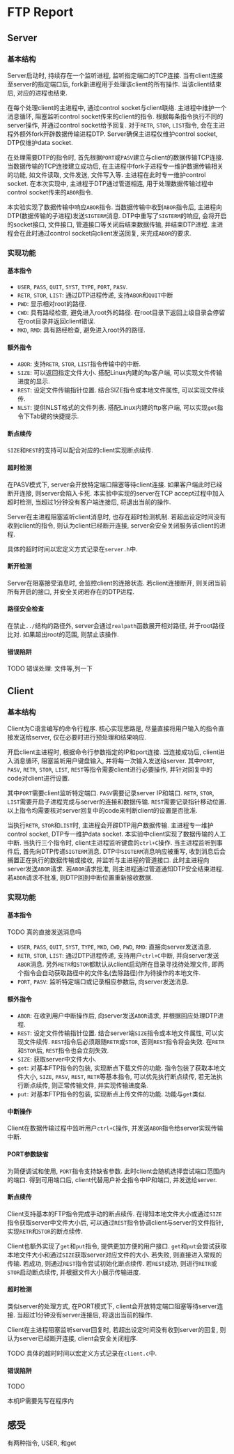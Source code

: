 # FTP Report

## Server

### 基本结构
Server启动时, 持续存在一个监听进程, 监听指定端口的TCP连接. 当有client连接至server的指定端口后, fork新进程用于处理该client的所有操作. 当该client结束后, 对应的进程也结束.

在每个处理client的主进程中, 通过control socket与client联络. 主进程中维护一个消息循环, 阻塞监听control socket传来的client的指令. 根据每条指令执行不同的server操作, 并通过control socket给予回复. 对于`RETR`, `STOR`, `LIST`指令, 会在主进程外额外fork开辟数据传输进程DTP. Server确保主进程仅维护control socket, DTP仅维护data socket.

在处理需要DTP的指令时, 首先根据`PORT`或`PASV`建立与client的数据传输TCP连接. 当数据传输的TCP连接建立成功后, 在主进程中fork子进程专一维护数据传输相关的功能, 如文件读取, 文件发送, 文件写入等. 主进程在此时专一维护control socket. 在本次实现中, 主进程于DTP通过管道相连, 用于处理数据传输过程中control socket传来的`ABOR`指令.

本实验实现了数据传输中响应`ABOR`指令. 当数据传输中收到`ABOR`指令后, 主进程向DTP(数据传输的子进程)发送`SIGTERM`消息. DTP中重写了`SIGTERM`的响应, 会将开启的socket接口, 文件接口, 管道接口等关闭后结束数据传输, 并结束DTP进程. 主进程会在此时通过control socket向client发送回复, 来完成`ABOR`的要求.


### 实现功能
#### 基本指令
- `USER`, `PASS`, `QUIT`, `SYST`, `TYPE`, `PORT`, `PASV`.
- `RETR`, `STOR`, `LIST`: 通过DTP进程传递, 支持`ABOR`和`QUIT`中断
- `PWD`: 显示相对root的路径.
- `CWD`: 具有路经检查, 避免进入root外的路径. 在root目录下返回上级目录会停留在root目录并返回client错误.
- `MKD`, `RMD`: 具有路经检查, 避免进入root外的路径.

#### 额外指令
- `ABOR`: 支持`RETR`, `STOR`, `LIST`指令传输中的中断.
- `SIZE`: 可以返回指定文件大小. 搭配Linux内建的ftp客户端, 可以实现文件传输进度的显示.
- `REST`: 设定文件传输指针位置. 结合SIZE指令或本地文件属性, 可以实现文件续传.
- `NLST`: 提供NLST格式的文件列表. 搭配Linux内建的ftp客户端, 可以实现`get`指令下Tab键的快捷提示.

#### 断点续传
`SIZE`和`REST`的支持可以配合对应的client实现断点续传.


#### 超时检测
在PASV模式下, server会开放特定端口阻塞等待client连接. 如果客户端此时已经断开连接, 则server会陷入卡死. 本实验中实现的server在TCP accept过程中加入超时检测, 当超过1分钟没有客户端连接后, 将退出当前的操作.

Server在主进程阻塞监听client消息时, 也存在超时检测机制. 若超出设定时间没有收到client的指令, 则认为client已经断开连接, server会安全关闭服务该client的进程.

具体的超时时间以宏定义方式记录在`server.h`中.

#### 断开检测
Server在阻塞接受消息时, 会监控client的连接状态. 若client连接断开, 则关闭当前所有开启的接口, 并安全关闭若存在的DTP进程.

#### 路径安全检查
在禁止`../`结构的路径外, server会通过`realpath`函数展开相对路径, 并于root路径比对. 如果超出root的范围, 则禁止该操作.

#### 错误陷阱
TODO 错误处理: 文件等,列一下 

## Client

### 基本结构
Client为C语言编写的命令行程序. 核心实现思路是, 尽量直接将用户输入的指令直接发送给server, 仅在必要时进行预处理和结果响应. 

开启client主进程时, 根据命令行参数指定的IP和port连接. 当连接成功后, client进入消息循环, 阻塞监听用户键盘输入, 并将每一次输入发送给server. 其中`PORT`, `PASV`, `RETR`, `STOR`, `LIST`, `REST`等指令需要client进行必要操作, 并针对回复中的code对client进行设置.

其中`PORT`需要client监听特定端口. `PASV`需要记录server IP和端口. `RETR`, `STOR`, `LIST`需要开启子进程完成与server的连接和数据传输. `REST`需要记录指针移动位置. 以上指令均需要核对server回复中的code来判断client的设置是否批准.

当执行`RETR`, `STOR`和`LIST`时, 主进程会开辟DTP用户数据传输. 主进程专一维护control socket, DTP专一维护data socket. 
本实验中client实现了数据传输的人工中断. 当执行三个指令时, client主进程监听键盘的`ctrl+C`操作. 当主进程监听到事件后, 首先向DTP传递`SIGTERM`消息. DTP中`SIGTERM`消息响应被重写, 收到消息后会搁置正在执行的数据传输或接收, 并监听与主进程的管道接口. 此时主进程向server发送`ABOR`请求. 若`ABOR`请求批准, 则主进程通过管道通知DTP安全结束进程. 若`ABOR`请求不批准, 则DTP回到中断位置重新接收数据.

### 实现功能
#### 基本指令
TODO 真的直接发送消息吗
- `USER`, `PASS`, `QUIT`, `SYST`, `TYPE`, `MKD`, `CWD`, `PWD`, `RMD`: 直接向server发送消息.
- `RETR`, `STOR`, `LIST`: 通过DTP进程传递, 支持用户`ctrl+C`中断, 并向server发送`ABOR`消息. 另外`RETR`和`STOR`都默认从client启动所在目录寻找待处理文件, 即两个指令会自动获取路径中的文件名(去除路径)作为待操作的本地文件.
- `PORT`, `PASV`: 监听特定端口或记录相应参数后, 向server发送消息. 


#### 额外指令
- `ABOR`: 在收到用户中断操作后, 向server发送`ABOR`请求, 并根据回应处理DTP进程.
- `REST`: 设定文件传输指针位置. 结合server端`SIZE`指令或本地文件属性, 可以实现文件续传. `REST`指令后必须跟随`RETR`或`STOR`, 否则`REST`指令将会失效. 在`RETR`和`STOR`后, `REST`指令也会立刻失效.
- `SIZE`: 获取server中文件大小.
- `get`: 对基本FTP指令的包装, 实现断点下载文件的功能. 指令包装了获取本地文件大小, `SIZE`, `PASV`, `REST`, `RETR`等基本指令, 可以优先执行断点续传, 若无法执行断点续传, 则正常传输文件, 并实现传输进度条.
- `put`: 对基本FTP指令的包装, 实现断点上传文件的功能. 功能与`get`类似.

#### 中断操作
Client在数据传输过程中监听用户`ctrl+C`操作, 并发送`ABOR`指令给server实现传输中断.


#### PORT参数缺省
为简便调试和使用, `PORT`指令支持缺省参数. 此时client会随机选择尝试端口范围内的端口. 得到可用端口后, client代替用户补全指令中IP和端口, 并发送给server.

#### 断点续传
Client支持基本的FTP指令完成手动的断点续传. 在得知本地文件大小或通过`SIZE`指令获取server中文件大小后, 可以通过`REST`指令协调client与server的文件指针, 实现`RETR`和`STOR`的断点续传.

Client也额外实现了`get`和`put`指令, 提供更加方便的用户接口. `get`和`put`会尝试获取本地文件大小和通过`SIZE`获取server对应文件的大小. 若失败, 则直接进入常规的传输. 若成功, 则通过`REST`指令尝试初始化断点续传. 若`REST`成功, 则进行`RETR`或`STOR`启动断点续传, 并根据文件大小展示传输进度.


#### 超时检测
类似server的处理方式, 在PORT模式下, client会开放特定端口阻塞等待server连接. 当超过1分钟没有server连接后, 将退出当前的操作. 

Client在主进程阻塞监听server回复时, 若超出设定时间没有收到server的回复, 则认为server已经断开连接, client会安全关闭程序.

TODO 具体的超时时间以宏定义方式记录在`client.c`中.

#### 错误陷阱
TODO


本机IP需要先写在程序内


## 感受

有两种指令, USER, 和get